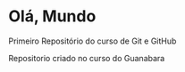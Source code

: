 # Olá, Mundo
 Primeiro Repositório do curso de Git e GitHub

 Repositorio criado no curso do Guanabara
